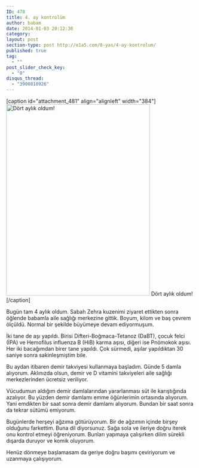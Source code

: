 ```yaml
---
ID: 478
title: 4. ay kontrolüm
author: babam
date: 2014-01-03 20:12:30
category:
layout: post
section-type: post http://e1a5.com/0-yas/4-ay-kontrolum/
published: true
tag:
  - ""
post_slider_check_key:
  - "0"
disqus_thread:
  - "3900810926"
---
```

[caption id="attachment_481" align="alignleft" width="384"]<a href="http://e1a5.com/wp-content/uploads/2014/01/dortay.jpg"><img class="  wp-image-481" title="Dört aylık oldum!" src="http://e1a5.com/wp-content/uploads/2014/01/dortay.jpg" alt="Dört aylık oldum!" width="384" height="512" /></a> Dört aylık oldum![/caption]

Bugün tam 4 aylık oldum. Sabah Zehra kuzenimi ziyaret ettikten sonra öğlende babamla aile sağlığı merkezine gittik. Boyum, kilom ve baş çevrem ölçüldü. Normal bir şekilde büyümeye devam ediyormuşum.

İki tane de aşı yapıldı. Birisi Difteri-Boğmaca-Tetanoz (DaBT), çocuk felci (İPA) ve Hemofilus influenza B (HiB) karma aşısı, diğeri ise Pnömokok aşısı. Her iki bacağımdan birer tane yapıldı. Çok sürmedi, aşılar yapıldıktan 30 saniye sonra sakinleşmiştim bile.

Bu aydan itibaren demir takviyesi kullanmaya başladım. Günde 5 damla alıyorum. Aklınızda olsun, demir ve D vitamini takviyeleri aile sağlığı merkezlerinden ücretsiz veriliyor.

Vücudumun aldığım demir damlalarından yararlanması süt ile karıştığında azalıyor. Bu yüzden demir damlamı emme öğünlerimin ortasında alıyorum. Yani emdikten bir saat sonra demir damlamı alıyorum. Bundan bir saat sonra da tekrar sütümü emiyorum.

Bugünlerde herşeyi ağzıma götürüyorum. Bir de ağzımın içinde birşey olduğunu farkettim. Buna dil diyorsunuz. Sağa sola ve ileriye doğru iterek onu kontrol etmeyi öğreniyorum. Bunları yapmaya çalışırken dilim sürekli dışarda duruyor ve komik oluyorum.

Henüz dönmeye başlamasam da geriye doğru başımı çeviriyorum ve uzanmaya çalışıyorum.
